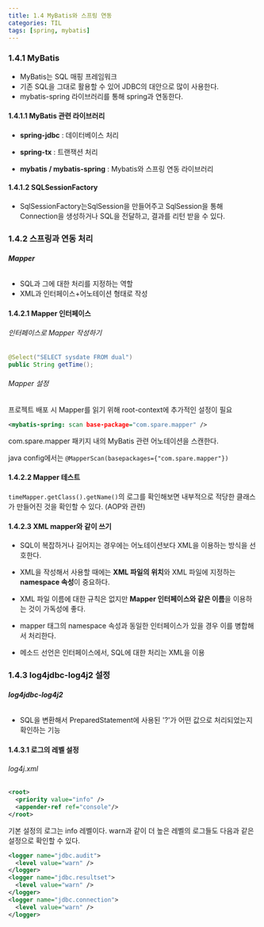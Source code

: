 ```yaml
---
title: 1.4 MyBatis와 스프링 연동
categories: TIL
tags: [spring, mybatis]
---
```


### 1.4.1 MyBatis

* MyBatis는 SQL 매핑 프레임워크
* 기존 SQL을 그대로 활용할 수 있어 JDBC의 대안으로 많이 사용한다.
* mybatis-spring 라이브러리를 통해 spring과 연동한다.



#### **1.4.1.1 MyBatis 관련 라이브러리**

* **spring-jdbc**  : 데이터베이스 처리

* **spring-tx** : 트랜잭션 처리
* **mybatis / mybatis-spring**  : Mybatis와 스프링 연동 라이브러리



#### 1.4.1.2 SQLSessionFactory

* SqlSessionFactory는SqlSession을 만들어주고 SqlSession을 통해 Connection을 생성하거나 SQL을 전달하고, 결과를 리턴 받을 수 있다.



### 1.4.2 스프링과 연동 처리

###### **Mapper** 

* SQL과 그에 대한 처리를 지정하는 역할
* XML과 인터페이스+어노테이션 형태로 작성



#### 1.4.2.1 Mapper 인터페이스

###### 인터페이스로 Mapper 작성하기

```java
@Select("SELECT sysdate FROM dual")
public String getTime();
```

###### Mapper 설정

프로젝트 배포 시 Mapper를 읽기 위해 root-context에 추가적인 설정이 필요

```xml
<mybatis-spring: scan base-package="com.spare.mapper" />
```

com.spare.mapper 패키지 내의 MyBatis 관련 어노테이션을 스캔한다.

java config에서는 ```@MapperScan(basepackages={"com.spare.mapper"})``` 





#### 1.4.2.2 Mapper 테스트

```timeMapper.getClass().getName()```의 로그를 확인해보면 내부적으로 적당한 클래스가 만들어진 것을 확인할 수 있다. (AOP와 관련)



#### 1.4.2.3 XML mapper와 같이 쓰기

* SQL이 복잡하거나 길어지는 경우에는 어노테이션보다 XML을 이용하는 방식을 선호한다.

* XML을 작성해서 사용할 때에는 **XML 파일의 위치**와 XML 파일에 지정하는 **namespace 속성**이 중요하다.
* XML 파일 이름에 대한 규칙은 없지만 **Mapper 인터페이스와 같은 이름**을 이용하는 것이 가독성에 좋다.
* mapper 태그의 namespace 속성과 동일한 인터페이스가 있을 경우 이를 병합해서 처리한다.
* 메소드 선언은 인터페이스에서, SQL에 대한 처리는 XML을 이용



### 1.4.3 log4jdbc-log4j2 설정

###### **log4jdbc-log4j2**

* SQL을 변환해서 PreparedStatement에 사용된 '?'가 어떤 값으로 처리되었는지 확인하는 기능



#### 1.4.3.1 로그의 레벨 설정

###### log4j.xml

```xml
<root>
  <priority value="info" />
  <appender-ref ref="console"/>
</root>
```

기본 설정의 로그는 info 레벨이다. warn과 같이 더 높은 레벨의 로그들도 다음과 같은 설정으로 확인할 수 있다.

```xml
<logger name="jdbc.audit">
  <level value="warn" />
</logger>
<logger name="jdbc.resultset">
  <level value="warn" />
</logger>
<logger name="jdbc.connection">
  <level value="warn" />
</logger>
```



